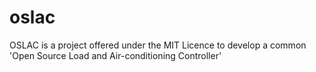 # oslac
OSLAC is a project offered under the MIT Licence to develop a common 'Open Source Load and Air-conditioning Controller'
